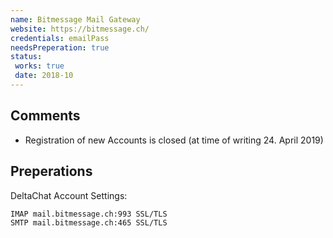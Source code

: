 ```yaml
---
name: Bitmessage Mail Gateway
website: https://bitmessage.ch/
credentials: emailPass
needsPreperation: true
status:
 works: true
 date: 2018-10
---
```


## Comments
- Registration of new Accounts is closed (at time of writing 24. April 2019)

## Preperations

DeltaChat Account Settings:
```
IMAP mail.bitmessage.ch:993 SSL/TLS
SMTP mail.bitmessage.ch:465 SSL/TLS
```